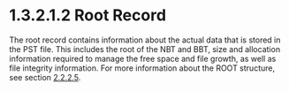 <html dir="LTR" xmlns:mshelp="http://msdn.microsoft.com/mshelp" xmlns:ddue="http://ddue.schemas.microsoft.com/authoring/2003/5" xmlns:xlink="http://www.w3.org/1999/xlink" xmlns:tool="http://www.microsoft.com/tooltip">
    <head>
        <meta http-equiv="Content-Type" content="text/html; CHARSET=utf-8"></meta>
        <meta name="save" content="history"></meta>
        <title>1.3.2.1.2 Root Record</title>
        <xml>
            <mshelp:toctitle title="1.3.2.1.2 Root Record"></mshelp:toctitle>
            <mshelp:rltitle title="[MS-PST]: Root Record"></mshelp:rltitle>
            <mshelp:keyword index="A" term="dbcd7bba-d0f9-418a-b075-2eb21c2c2011"></mshelp:keyword>
            <mshelp:attr name="DCSext.ContentType" value="open specification"></mshelp:attr>
            <mshelp:attr name="AssetID" value="dbcd7bba-d0f9-418a-b075-2eb21c2c2011"></mshelp:attr>
            <mshelp:attr name="TopicType" value="kbRef"></mshelp:attr>
            <mshelp:attr name="DCSext.Title" value="[MS-PST]: Root Record" />
        </xml>
    </head>
    <body>
        <div id="header">
            <h1 class="heading">1.3.2.1.2 Root Record</h1>
        </div>
        <div id="mainSection">
            <div id="mainBody">
                <div id="allHistory" class="saveHistory"></div>
                <div id="sectionSection0" class="section" name="collapseableSection">
                    

<p>The root record contains information about the actual data
that is stored in the PST file. This includes the root of the NBT and BBT, size
and allocation information required to manage the free space and file growth,
as well as file integrity information. For more information about the ROOT
structure, see section <a href="32ce8c94-4757-46c8-a169-3fd21abee584.html">2.2.2.5</a>.</p>
                </div>
            </div>
        </div>
    </body>
</html>